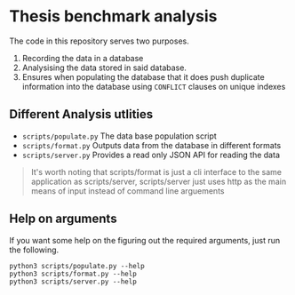 # Thesis benchmark analysis

The code in this repository serves two purposes.

  1. Recording the data in a database
  2. Analysising the data stored in said database.
  3. Ensures when populating the database that it does
     push duplicate information into the database using
     `CONFLICT` clauses on unique indexes

## Different Analysis utlities

- `scripts/populate.py` The data base population script
- `scripts/format.py` Outputs data from the database in different formats
- `scripts/server.py` Provides a read only JSON API for reading the data

> It's worth noting that scripts/format is just a cli interface to
> the same application as scripts/server, scripts/server just uses
> http as the main means of input instead of command line arguements

## Help on arguments

If you want some help on the figuring out the required
arguments, just run the following.

```
python3 scripts/populate.py --help
python3 scripts/format.py --help
python3 scripts/server.py --help
```
